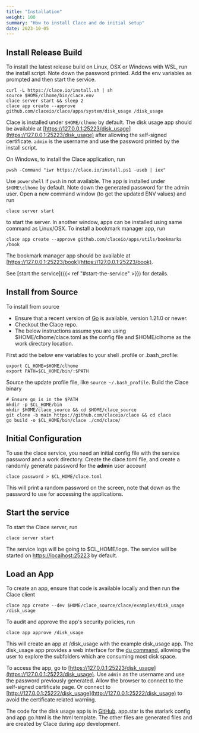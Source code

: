 ```yaml
---
title: "Installation"
weight: 100
summary: "How to install Clace and do initial setup"
date: 2023-10-05
---
```


## Install Release Build

To install the latest release build on Linux, OSX or Windows with WSL, run the install script. Note down the password printed. Add the env variables as prompted and then start the service.

```shell
curl -L https://clace.io/install.sh | sh
source $HOME/clhome/bin/clace.env
clace server start && sleep 2
clace app create --approve github.com/claceio/clace/apps/system/disk_usage /disk_usage
```

Clace is installed under `$HOME/clhome` by default. The disk usage app should be available at [https://127.0.0.1:25223/disk_usage](https://127.0.0.1:25223/disk_usage) after allowing the self-signed certificate. `admin` is the username and use the password printed by the install script.

On Windows, to install the Clace application, run

```shell
pwsh -Command "iwr https://clace.io/install.ps1 -useb | iex"
```

Use `powershell` if `pwsh` in not available. The app is installed under `$HOME\clhome` by default. Note down the generated password for the admin user. Open a new command window (to get the updated ENV values) and run

```shell
clace server start
```

to start the server. In another window, apps can be installed using same command as Linux/OSX. To install a bookmark manager app, run

```shell
clace app create --approve github.com/claceio/apps/utils/bookmarks /book
```

The bookmark manager app should be available at [https://127.0.0.1:25223/book](https://127.0.0.1:25223/book).

See [start the service]({{< ref "#start-the-service" >}}) for details.

## Install from Source

To install from source

- Ensure that a recent version of [Go](https://go.dev/doc/install) is available, version 1.21.0 or newer.
- Checkout the Clace repo.
- The below instructions assume you are using $HOME/clhome/clace.toml as the config file and $HOME/clhome as the work directory location.

First add the below env variables to your shell .profile or .bash_profile:

```shell
export CL_HOME=$HOME/clhome
export PATH=$CL_HOME/bin/:$PATH
```

Source the update profile file, like `source ~/.bash_profile`. Build the Clace binary

```shell
# Ensure go is in the $PATH
mkdir -p $CL_HOME/bin
mkdir $HOME/clace_source && cd $HOME/clace_source
git clone -b main https://github.com/claceio/clace && cd clace
go build -o $CL_HOME/bin/clace ./cmd/clace/
```

## Initial Configuration

To use the clace service, you need an initial config file with the service password and a work directory. Create the clace.toml file, and create a randomly generate password for the **admin** user account

```shell
clace password > $CL_HOME/clace.toml
```

This will print a random password on the screen, note that down as the password to use for accessing the applications.

## Start the service

To start the Clace server, run

```shell
clace server start
```

The service logs will be going to $CL_HOME/logs. The service will be started on [https://localhost:25223](https://127.0.0.1:25223) by default.

## Load an App

To create an app, ensure that code is available locally and then run the Clace client

```shell
clace app create --dev $HOME/clace_source/clace/examples/disk_usage /disk_usage
```

To audit and approve the app's security policies, run

```shell
clace app approve /disk_usage
```

This will create an app at /disk_usage with the example disk_usage app. The disk_usage app provides a web interface for the [du command](https://man7.org/linux/man-pages/man1/du.1.html), allowing the user to explore the subfolders which are consuming most disk space.

To access the app, go to [https://127.0.0.1:25223/disk_usage](https://127.0.0.1:25223/disk_usage). Use `admin` as the username and use the password previously generated. Allow the browser to connect to the self-signed certificate page. Or connect to [http://127.0.0.1:25222/disk_usage](http://127.0.0.1:25222/disk_usage) to avoid the certificate related warning.

The code for the disk usage app is in [GitHub](https://github.com/claceio/clace/tree/main/examples/disk_usage/app.star). app.star is the starlark config and app.go.html is the html template. The other files are generated files and are created by Clace during app development.
